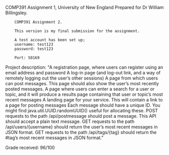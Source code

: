 COMP391 Assignment 1, University of New England
        Prepared for Dr William Billingsley.

        COMP391 Assignment 2.

        This version is my final submission for the assignment.

        A test account has been set up;
        username: test123
        password: test123

        Port: 50169

Project description:
	"A registration page, where users can register using an email address and password
    A log-in page (and log-out link, and a way of remotely logging out the user’s other sessions)
    A page from which users can post messages. This page should also show the user’s most recently posted messages.
    A page where users can enter a search for a user or topic, and it will produce a results page containing that user or topic’s most recent messages
    A landing page for your service. This will contain a link to a page for posting messages
    Each message should have a unique ID. You might find java.util.UUID.randomUUID() useful for allocating these.
    POST requests to the path /api/postmessage should post a message. This API should accept a plain text message.
    GET requests to the path /api/users/{username} should return the user’s most recent messages in JSON format.
    GET requests to the path /api/tags/{tag} should return the #tag’s most recent messages in JSON format."
	
Grade received: 96/100
	
